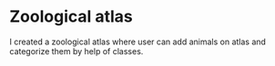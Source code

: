 # Zoological atlas
 I created a zoological atlas where user can add animals on atlas and categorize them by help of classes.
